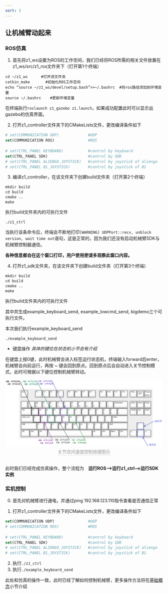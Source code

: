 ```yaml
---
sort: 3
---
```

## 让机械臂动起来

### ROS仿真

1. 首先将z1_ws设置为ROS的工作空间，我们已经将ROS所需的相关文件放置在z1_ws/src/z1_ros文件夹下（打开第1个终端）
```shell
cd ~/z1_ws      #打开该文件夹
catkin_make       #初始化ROS工作空间
echo “source ~/z1_ws/devel/setup.bash”>>~/.bashrc  #将ros路径添加到环境变量
source ~/.bashrc    #更新环境变量
```
在终端执行`roslaunch z1_gazebo z1.launch`，如果成功配置此时可以显示出gazebo的仿真界面。

2. 打开z1_controller文件夹下的CMakeLists文件，更改编译条件如下

```cmake
# set(COMMUNICATION UDP)             #UDP
set(COMMUNICATION ROS)               #ROS

# set(CTRL_PANEL KEYBOARD)           #control by keyboard
set(CTRL_PANEL SDK)                  #control by SDK
# set(CTRL_PANEL ALIENGO_JOYSTICK)   #control by joystick of aliengo
# set(CTRL_PANEL B1_JOYSTICK)        #control by joystick of B1
```
3. 编译z1_controller，在该文件夹下创建build文件夹（打开第2个终端）
```shell
mkdir build
cd build
cmake ..
make
```
执行build文件夹内的可执行文件
```shell
./z1_ctrl
```
当执行该条命令后，终端会不断地打印`[WARNING] UDPPort::recv, unblock version, wait time out`语句，这是正常的，因为我们还没有启动机械臂SDK与机械臂控制器通信。

**各种信息都会在这个窗口打印，用户使用使请多观察此窗口内容。**

4. 打开z1_sdk文件夹，在该文件夹下创建build文件夹（打开第3个终端）
```shell
mkdir build
cd build
cmake ..
make
```
执行build文件夹内的可执行文件

其中共生成example_keyboard_send, example_lowcmd_send, bigdemo三个可执行文件。

本次我们执行example_keyboard_send
```shell
./example_keyboard_send
```
+ 键盘操作 *具体的键位在状态机小节会有介绍*

在键盘上按0键，此时机械臂会进入标签运行状态机，终端输入forward后enter，机械臂会向前运行，再按 ~ 键会回到原点。回到原点后会自动进入关节控制模式，此时可根据以下键位控制机械臂转动。

<center>
<img src="../img/joint_keyboard.png" style="zoom:100%" alt=" 图片不见了。。。 "/>
<br>
<div style="color:orange; border-bottom: 0.1px solid #d9d9d9;
display: inline-block;
color: #999;
padding: 1px;">关节空间速度控制按键图示</div>
</center>
<br>


此时我们已经完成仿真操作，整个流程为&emsp;**运行ROS-->运行z1_ctrl-->运行SDK实例**

### 实机控制

0. 首先对机械臂进行通电，并通过ping 192.168.123.110指令查看是否通信正常

1. 打开z1_controller文件夹下的CMakeLists文件，更改编译条件如下

```cmake
set(COMMUNICATION UDP)               #UDP
# set(COMMUNICATION ROS)             #ROS

# set(CTRL_PANEL KEYBOARD)           #control by keyboard
set(CTRL_PANEL SDK)                  #control by SDK
# set(CTRL_PANEL ALIENGO_JOYSTICK)   #control by joystick of aliengo
# set(CTRL_PANEL B1_JOYSTICK)        #control by joystick of B1
```
2. 执行`./z1_ctrl`
3. 执行`./example_keyboard_send`

此处和仿真的操作一致，此时已经了解如何控制机械臂，更多操作方法将在[基础概念](armtest.unitree.com/basics/)小节介绍